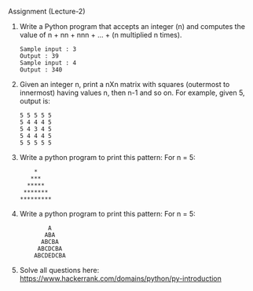 Assignment (Lecture-2)

1. Write a Python program that accepts an integer (n) and computes the value of n + nn + nnn + ... + (n multiplied n times).
    ```
    Sample input : 3
    Output : 39
    Sample input : 4
    Output : 340
    ```

2. Given an integer n, print a nXn matrix with squares (outermost to innermost) having values n, then n-1 and so on.
	For example, given 5, output is:
	```
	5 5 5 5 5
	5 4 4 4 5
	5 4 3 4 5
	5 4 4 4 5 
	5 5 5 5 5
	```

3. Write a python program to print this pattern:
    For n = 5:
    ```
        *
       ***
      *****
     *******
    *********
    ```

4. Write a python program to print this pattern:
    For n = 5:
	```
			A
		   ABA
		  ABCBA
	     ABCDCBA
		ABCDEDCBA
	```

5. Solve all questions here: https://www.hackerrank.com/domains/python/py-introduction
